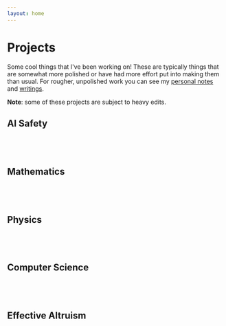 ```yaml
---
layout: home
---
```


<head>
	<script src="/assets/js/vue.min.js"></script>
	<script src="/assets/js/vue-components.js"></script>
	<style>
		.project-grid {
			display: grid;
			grid-gap: 32px;
			vertical-align: top;
			grid-template-columns: repeat(auto-fit, minmax(250px, 47.5%));
			padding-bottom: 40px;
		}
		.project {
			vertical-align: top;
			display: grid;
			color: #111;
		}
		.project h3 {
			margin-bottom: 0px;
		}
		.project p {
			color: grey;
		}
		.project img {
			max-height: 300px;
			display: block;
			border-radius: 10%;
		}
	</style>
</head>

# Projects
Some cool things that I've been working on! These are typically things that are somewhat more polished or have had more effort put into making them than usual. For rougher, unpolished work you can see my [personal notes](https://ansonwhho.github.io/personal-notes/) and [writings](/writings/). 

**Note**: some of these projects are subject to heavy edits. 

## AI Safety
<div class="project-grid" id="aiSafetyProjects">
	<project v-for="project in aiSafetyProjects" v-bind:project="project"></project>
</div>

## Mathematics
<div class="project-grid" id="mathProjects">
	<project v-for="project in mathProjects" v-bind:project="project"></project>
</div>

## Physics
<div class="project-grid" id="physicsProjects">
	<project v-for="project in physicsProjects" v-bind:project="project"></project>
</div>

## Computer Science
<div class="project-grid" id="csProjects">
	<project v-for="project in csProjects" v-bind:project="project"></project>
</div>

## Effective Altruism
<div class="project-grid" id="eaProjects">
	<project v-for="project in eaProjects" v-bind:project="project"></project>
</div>

<script src="/assets/js/projects.js"></script>